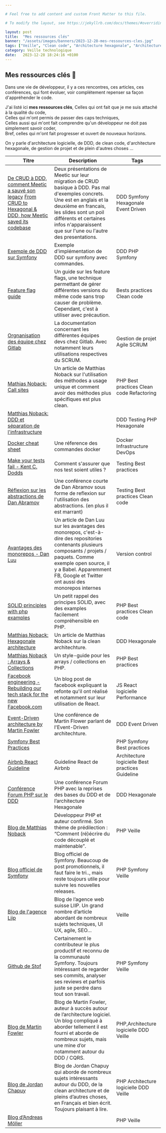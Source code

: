 ```yaml
---

# Feel free to add content and custom Front Matter to this file.

# To modify the layout, see https://jekyllrb.com/docs/themes/#overriding-theme-defaults

layout: post
title:  "Mes ressources clés"
banner: "/assets/images/banners/2023-12-28-mes-ressources-cles.jpg"
tags: ["Veille", "Clean code", "Architecture hexagonale", "Architecture logicielle", "DDD", "CQRS"]
category: Veille technologique
date:   2023-12-28 18:24:16 +0100
---
```


## Mes ressources clés 💎

Dans une vie de développeur, il y a ces rencontres, ces articles, ces conférences, qui font évoluer, voir complétement
repenser sa façon d'appréhender le code.

J'ai listé ici **mes ressources clés**,
Celles qui ont fait que je me suis attaché à la qualité du code,    
Celles qui m'ont permis de passer des caps techniques,   
Celles aussi qui m'ont fait comprendre qu'un développeur ne doit pas simplement savoir coder,   
Bref, celles qui m'ont fait progresser et ouvert de nouveaux horizons.

On y parle d'architecture logicielle, de DDD, de clean code, d'architecture hexagonale,
de gestion de projet et de plein d'autres choses ...

| Titre                                                                                                                                                                                                                                                                                                              | Description                                                                                                                                                                                                                                                            | Tags                                                                                                                                                   |
|--------------------------------------------------------------------------------------------------------------------------------------------------------------------------------------------------------------------------------------------------------------------------------------------------------------------|------------------------------------------------------------------------------------------------------------------------------------------------------------------------------------------------------------------------------------------------------------------------|--------------------------------------------------------------------------------------------------------------------------------------------------------|
| [De CRUD à DDD, comment Meetic a sauvé son legacy](https://speakerdeck.com/jmlamodiere/de-crud-a-ddd-comment-meetic-a-sauve-son-legacy?slide=1)    [From CRUD to Hexagonal & DDD, how Meetic saved its codebase](https://speakerdeck.com/jmlamodiere/from-crud-to-hexagonal-and-ddd-how-meetic-saved-its-codebase) | Deux présentations de Meetic sur leur migration de CRUD basique à DDD. Pas mal d'exemples concrets.    Une est en anglais et la deuxième en francais, les slides sont un poil différents et certaines infos n'apparaissent que sur l'une ou l'autre des presentations. | <span class="badge">DDD</span> <span class="badge">Symfony</span>  <span class="badge">Hexagonale</span>  <span class="badge">Event Driven</span>      |
| [Exemple de DDD sur Symfony](https://dev.to/ludofleury/domain-driven-design-avec-php-symfony-1p2h)                                                                                                                                                                                                                 | Exemple d'implémentation de DDD sur symfony avec commandes.                                                                                                                                                                                                            | <span class="badge">DDD</span> <span class="badge">PHP</span> <span class="badge">Symfony</span>                                                       |
| [Feature flag guide](https://martinfowler.com/articles/feature-toggles.html)                                                                                                                                                                                                                                       | Un guide sur les feature flags, une technique permettant de gérer différentes versions du même code sans trop causer de problème. Cependant, c'est à utiliser avec précaution.                                                                                         | <span class="badge">Bests practices</span> <span class="badge">Clean code</span>                                                                       |
| [Orgnanisation des équipe chez Gitlab](https://about.gitlab.com/handbook/engineering/development/enablement/)                                                                                                                                                                                                      | La documentation concernant les différentes équipes devs chez Gitlab. Avec notamment leurs utilisations respectives du SCRUM.                                                                                                                                          | <span class="badge">Gestion de projet</span> <span class="badge">Agile</span> <span class="badge">SCRUM</span>                                         |
| [Mathias Noback: Call sites](https://matthiasnoback.nl/2018/01/unary-call-sites-intention-and-revealing-interfaces/)                                                                                                                                                                                               | Un article de Matthias Noback sur l'utilisation des méthodes a usage unique et comment avoir des méthodes plus spécifiques est plus clean.                                                                                                                             | <span class="badge">PHP</span> <span class="badge">Best practices</span> <span class="badge">Clean code</span>  <span class="badge">Refactoring</span> |
| [Matthias Noback: DDD et séparation de l'infrastructure](https://matthiasnoback.nl/2020/05/ddd-and-your-database/)                                                                                                                                                                                                 |                                                                                                                                                                                                                                                                        | <span class="badge">DDD</span> <span class="badge">Testing</span> <span class="badge">PHP</span> <span class="badge">Hexagonale</span>                 |
| [Docker cheat sheet](https://www.docker.com/sites/default/files/d8/2019-09/docker-cheat-sheet.pdf)                                                                                                                                                                                                                 | Une réference des commandes docker                                                                                                                                                                                                                                     | <span class="badge">Docker</span> <span class="badge">Infrastructure</span> <span class="badge">DevOps</span>                                          |
| [Make your tests fail - Kent C. Dodds](https://kentcdodds.com/blog/make-your-test-fail)                                                                                                                                                                                                                            | Comment s'assurer que nos test soient utiles ?                                                                                                                                                                                                                         | <span class="badge">Testing</span> <span class="badge">Best practices</span>                                                                           |
| [Réflexion sur les abstractions de Dan Abramov](https://www.deconstructconf.com/2019/dan-abramov-the-wet-codebase)                                                                                                                                                                                                 | Une conférence courte de Dan Abramov sous forme de reflexion sur l'utilisation des abstractions. (en plus il est marrant)                                                                                                                                              | <span class="badge">Testing</span> <span class="badge">Best practices</span> <span class="badge">Clean code</span>                                     |
| [Avantages des monorepos - Dan Luu](https://danluu.com/monorepo/)                                                                                                                                                                                                                                                  | Un article de Dan Luu sur les avantages des monorepos, c'est-à-dire des repositories contenants plusieurs composants / projets / paquets. Comme exemple open source, il y a Babel. Apparemment FB, Google et Twitter ont aussi des monorepos internes                  | <span class="badge">Version control</span>                                                                                                             |
| [SOLID principles with php examples](https://levelup.gitconnected.com/solid-principles-simplified-php-examples-based-dc6b4f8861f6)                                                                                                                                                                                 | Un petit rappel des principes SOLID, avec des examples facilement compréhensible en PHP.                                                                                                                                                                               | <span class="badge">PHP</span> <span class="badge">Best practices</span> <span class="badge">Clean code</span>                                         |
| [Matthias Noback: Hexagonale architecture](https://matthiasnoback.nl/2017/08/layers-ports-and-adapters-part-2-layers/)                                                                                                                                                                                             | Un article de Matthias Noback sur la clean architechture.                                                                                                                                                                                                              | <span class="badge">DDD</span> <span class="badge">Hexagonale</span>                                                                                   |
| [Matthias Noback : Arrays & Collections](https://matthiasnoback.nl/2020/01/rules-for-working-with-arrays-and-custom-collection-classes-in-php/)                                                                                                                                                                    | Un style-guide pour les arrays / collections en PHP.                                                                                                                                                                                                                   | <span class="badge">PHP</span> <span class="badge">Best practices</span>                                                                               |
| [Facebook engineering - Rebuilding our tech stack for the new Facebook.com](https://engineering.fb.com/web/facebook-redesign/)                                                                                                                                                                                     | Un blog post de facebook expliquant la refonte qu'il ont réalisé et notamment sur leur utilisation de React.                                                                                                                                                           | <span class="badge">JS</span> <span class="badge">React logicielle</span> <span class="badge">Performance</span>                                       |
| [Event-Driven architecture by Martin Fowler](https://www.youtube.com/watch?v=STKCRSUsyP0)                                                                                                                                                                                                                          | Une conférence de Martin Flower parlant de l'Event-Driven architechture.                                                                                                                                                                                               | <span class="badge">DDD</span> <span class="badge">Event Driven</span>                                                                                 |
| [Symfony Best Practices](https://symfony.com/doc/current/best_practices.html)                                                                                                                                                                                                                                      |                                                                                                                                                                                                                                                                        | <span class="badge">PHP</span> <span class="badge">Symfony</span> <span class="badge">Best practices</span>                                            |
| [Airbnb React Guideline](https://airbnb.io/javascript/react/)                                                                                                                                                                                                                                                      | Guideline React de Airbnb                                                                                                                                                                                                                                              | <span class="badge">Architecture logicielle</span> <span class="badge">Best practices</span> <span class="badge">Guideline</span>                      |
| [Conférence Forum PHP sur le DDD](https://afup.org/talks/4055-piochons-dans-les-pratiques-de-ddd-programmation-fonctionnelle-and-co-pour-notre-bien-a-toutes-et-tous)                                                                                                                                              | Une conférence Forum PHP avec la reprises des bases du DDD et de l’architecture Hexagonale                                                                                                                                                                             | <span class="badge">DDD</span> <span class="badge">Hexagonale</span>                                                                                   |
| [Blog de Matthias Noback](https://matthiasnoback.nl/)                                                                                                                                                                                                                                                              | Développeur PHP et auteur confirmé. Son thème de prédilection : “Comment (ré)écrire du code découplé et maintenable”.                                                                                                                                                  | <span class="badge">PHP</span> <span class="badge">Veille</span>                                                                                       |
| [Blog officiel de Symfony](https://symfony.com/blog/)                                                                                                                                                                                                                                                              | Blog officiel de Symfony. Beaucoup de post promotionnels, il faut faire le tri.., mais reste toujours utile pour suivre les nouvelles releases.                                                                                                                        | <span class="badge">PHP</span> <span class="badge">Symfony</span> <span class="badge">Veille</span>                                                    |
| [Blog de l'agence Liip](https://www.liip.ch/fr/blog)                                                                                                                                                                                                                                                               | Blog de l’agence web suisse LIIP. Un grand nombre d’article abordant de nombreux sujets techniques, UI UX, agile, SEO…                                                                                                                                                 | <span class="badge">Veille</span>                                                                                                                      |
| [Github de Stof](https://github.com/stof)                                                                                                                                                                                                                                                                          | Certainement le contributeur le plus productif et reconnu de la communauté Symfony. Toujours intéressant de regarder ses commits, analyser ses reviews et parfois juste se perdre dans tout son travail.                                                               | <span class="badge">PHP</span> <span class="badge">Symfony</span> <span class="badge">Veille</span>                                                    |
| [Blog de Martin Fowler](https://martinfowler.com/)                                                                                                                                                                                                                                                                 | Blog de Martin Fowler, auteur à succès autour de l’architecture logiciel. Un blog compliqué à aborder tellement il est fourni et aborde de nombreux sujets, mais une mine d’or notamment autour du DDD / CQRS.                                                         | <span class="badge">PHP</span>,<span class="badge">Architecture logicielle</span> <span class="badge">DDD</span> <span class="badge">Veille</span>     |
| [Blog de Jordan Chapuy](https://jordanchapuy.com/posts/)                                                                                                                                                                                                                                                           | Blog de Jordan Chapuy qui aborde de nombreux sujets intéressants autour du DDD, de la clean architecture et de pleins d’autres choses, en Français et bien écrit. Toujours plaisant à lire.                                                                            | <span class="badge">PHP</span> <span class="badge">Architecture logicielle</span> <span class="badge">DDD</span> <span class="badge">Veille</span>     |
| [Blog d’Andreas Möller](https://localheinz.com/articles/)                                                                                                                                                                                                                                                          |                                                                                                                                                                                                                                                                        | <span class="badge">PHP</span> <span class="badge">Veille</span>                                                                                       |
